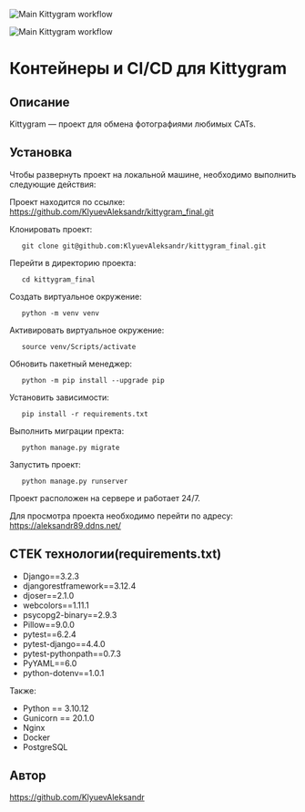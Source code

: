 ![Main Kittygram workflow](https://github.com/KlyuevAleksandr/kittygram_final/actions/workflows/WORKFLOW-FILE/badge.svg)

![Main Kittygram workflow](https://github.com/KlyuevAleksandr/kittygram_final/actions/workflows/main.yml/badge.svg)


# Контейнеры и CI/CD для Kittygram


## <summary>Описание</summary>
Kittygram — проект для обмена фотографиями любимых CATs.


## <summary>Установка</summary>
Чтобы развернуть проект на локальной машине, необходимо выполнить следующие действия:


Проект находится по ссылке:  https://github.com/KlyuevAleksandr/kittygram_final.git

Клонировать проект:
```green
   git clone git@github.com:KlyuevAleksandr/kittygram_final.git
```

Перейти в директорию проекта: 
```green
   cd kittygram_final
```


Создать виртуальное окружение: 
```green
   python -m venv venv
```

Активировать виртуальное окружение: 
```green
   source venv/Scripts/activate
```

Обновить пакетный менеджер: 
```green
   python -m pip install --upgrade pip
```

Установить зависимости: 
```green
   pip install -r requirements.txt
```

Выполнить миграции пректа: 
```green
   python manage.py migrate
```

Запустить проект: 
```green
   python manage.py runserver
```



Проект расположен на сервере и работает 24/7.

Для просмотра проекта необходимо перейти по адресу: https://aleksandr89.ddns.net/


## <summary>CTEK технологии(requirements.txt)</summary>
- Django==3.2.3
- djangorestframework==3.12.4
- djoser==2.1.0
- webcolors==1.11.1
- psycopg2-binary==2.9.3
- Pillow==9.0.0
- pytest==6.2.4
- pytest-django==4.4.0
- pytest-pythonpath==0.7.3
- PyYAML==6.0
- python-dotenv==1.0.1

Также:
- Python == 3.10.12
- Gunicorn == 20.1.0
- Nginx
- Docker
- PostgreSQL


## <summary>Автор</summary>
https://github.com/KlyuevAleksandr 
